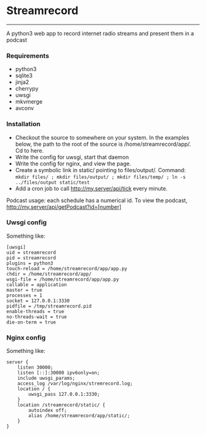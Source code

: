 # Streamrecord
***
A python3 web app to record internet radio streams and present them in a podcast

### Requirements

- python3
- sqlite3
- jinja2
- cherrypy
- uwsgi
- mkvmerge
- avconv

### Installation

- Checkout the source to somewhere on your system. In the examples below, the path to the root of the source is /home/streamrecord/app/. Cd to here.
- Write the config for uwsgi, start that daemon
- Write the config for nginx, and view the page.
- Create a symbolic link in static/ pointing to files/output/. Command: `mkdir files/ ; mkdir files/output/ ; mkdir files/temp/ ; ln -s ../files/output static/test `
- Add a cron job to call http://my.server/api/tick every minute. 

Podcast usage: each schedule has a numerical id. To view the podcast, http://my.server/api/getPodcast?id=[number]

### Uwsgi config

Something like:

```
[uwsgi]
uid = streamrecord
pid = streamrecord
plugins = python3
touch-reload = /home/streamrecord/app/app.py
chdir = /home/streamrecord/app/
wsgi-file = /home/streamrecord/app/app.py
callable = application
master = true
processes = 1
socket = 127.0.0.1:3330
pidfile = /tmp/streamrecord.pid
enable-threads = true
no-threads-wait = true
die-on-term = true
```

### Nginx config

Something like:

```
server {
	listen 30000;
	listen [::]:30000 ipv6only=on;
	include uwsgi_params;
	access_log /var/log/nginx/stremrecord.log;
	location / {
		uwsgi_pass 127.0.0.1:3330;
	}
	location /streamrecord/static/ {
		autoindex off;
		alias /home/streamrecord/app/static/;
	}
}
```